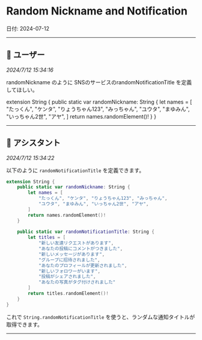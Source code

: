 # Random Nickname and Notification

日付: 2024-07-12

---

## 👤 ユーザー
*2024/7/12 15:34:16*

randomNickname のように SNSのサービスのrandomNotificationTitle を定義してほしい。

extension String {
    public static var randomNickname: String {
        let names = [
            "たっくん", "ケンタ", "りょうちゃん123", "みっちゃん",
            "ユウタ", "まゆみん", "いっちゃん2世", "アヤ",
        ]
        return names.randomElement()!
    }
}

---

## 🤖 アシスタント
*2024/7/12 15:34:22*

以下のように `randomNotificationTitle` を定義できます。

```swift
extension String {
    public static var randomNickname: String {
        let names = [
            "たっくん", "ケンタ", "りょうちゃん123", "みっちゃん",
            "ユウタ", "まゆみん", "いっちゃん2世", "アヤ",
        ]
        return names.randomElement()!
    }
    
    public static var randomNotificationTitle: String {
        let titles = [
            "新しい友達リクエストがあります",
            "あなたの投稿にコメントがつきました",
            "新しいメッセージがあります",
            "グループに招待されました",
            "あなたのプロフィールが更新されました",
            "新しいフォロワーがいます",
            "投稿がシェアされました",
            "あなたの写真がタグ付けされました"
        ]
        return titles.randomElement()!
    }
}
```

これで `String.randomNotificationTitle` を使うと、ランダムな通知タイトルが取得できます。

---
